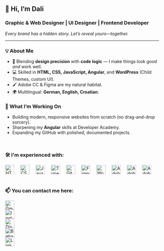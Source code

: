 <h2 align="left">👋 Hi, I’m Dali</h2>

<h3><strong>Graphic &amp; Web Designer | UI Designer | Frontend Developer</strong></h3>
<em>Every brand has a hidden story. Let’s reveal yours—together.</em>

---

<h3>💡 About Me</h3>
<ul>
  <li>🎨 Blending <strong>design precision</strong> with <strong>code logic</strong> — I make things look good <em>and</em> work well.</li>
  <li>💻 Skilled in <strong>HTML, CSS, JavaScript, Angular</strong>, and <strong>WordPress</strong> (Child Themes, custom UI).</li>
  <li>🖌 Adobe CC &amp; Figma are my natural habitat.</li>
  <li>🌍 Multilingual: <strong>German, English, Croatian</strong>.</li>
</ul>

<h3>🚀 What I’m Working On</h3>
<ul>
  <li>Building modern, responsive websites from scratch (no drag-and-drop sorcery).</li>
  <li>Sharpening my <strong>Angular</strong> skills at Developer Academy.</li>
  <li>Expanding my GitHub with polished, documented projects.</li>
</ul>

<br>

<h3>🛠 I'm experienced with:</h3>
<div align="left">
  <img src="https://cdn.jsdelivr.net/gh/devicons/devicon/icons/html5/html5-original.svg" height="30" alt="HTML5 logo" />
  <img width="12" />
  <img src="https://cdn.jsdelivr.net/gh/devicons/devicon/icons/css3/css3-original.svg" height="30" alt="CSS3 logo" />
  <img width="12" />
  <img src="https://cdn.jsdelivr.net/gh/devicons/devicon/icons/javascript/javascript-original.svg" height="30" alt="JavaScript logo" />
  <img width="12" />
  <img src="https://cdn.jsdelivr.net/gh/devicons/devicon/icons/typescript/typescript-original.svg" height="30" alt="TypeScript logo" />
  <img width="12" />
  <img src="https://cdn.jsdelivr.net/gh/devicons/devicon/icons/git/git-original.svg" height="30" alt="Git logo" />
  <img width="12" />
  <img src="https://cdn.jsdelivr.net/gh/devicons/devicon/icons/figma/figma-original.svg" height="30" alt="Figma logo" />
  <img width="12" />
  <img src="https://cdn.jsdelivr.net/gh/devicons/devicon/icons/wordpress/wordpress-original.svg" height="30" alt="WordPress logo" />
  <img width="12" />
  <img src="https://skillicons.dev/icons?i=ai" height="30" alt="Adobe Illustrator logo" />
  <img width="12" />
  <img src="https://skillicons.dev/icons?i=ps" height="30" alt="Adobe Photoshop logo" />
  <img width="12" />
  <img src="https://skillicons.dev/icons?i=pr" height="30" alt="Adobe Premiere Pro logo" />
</div>

<br>

<h3>📫 You can contact me here:</h3>
<div align="left">
  <a href="mailto:office@boriel-designs.com" target="_blank" rel="noopener noreferrer">
    <img style="display:block;" src="https://img.shields.io/static/v1?message=Gmail&logo=gmail&label=&color=D14836&logoColor=white&style=for-the-badge" height="30" alt="Gmail logo" />
  </a>
  <a href="https://www.instagram.com/borieldesigns" target="_blank" rel="noopener noreferrer">
    <img style="display:block;" src="https://img.shields.io/static/v1?message=Instagram&logo=instagram&label=&color=E4405F&logoColor=white&style=for-the-badge" height="30" alt="Instagram logo" />
  </a>
  <a href="https://discord.com/users/dalibor7997" target="_blank" rel="noopener noreferrer">
    <img style="display:block;" src="https://img.shields.io/static/v1?message=Discord&logo=discord&label=&color=7289DA&logoColor=white&style=for-the-badge" height="30" alt="Discord logo" />
  </a>
  <a href="https://www.behance.net/dalibordurbas1" target="_blank" rel="noopener noreferrer">
    <img style="display:block;" src="https://img.shields.io/static/v1?message=Behance&logo=behance&label=&color=1769ff&logoColor=white&style=for-the-badge" height="30" alt="Behance logo" />
  </a>
  <a href="https://www.linkedin.com/in/dalibor-durbas" target="_blank" rel="noopener noreferrer">
    <img style="display:block;" src="https://img.shields.io/static/v1?message=LinkedIn&logo=linkedin&label=&color=0077B5&logoColor=white&style=for-the-badge" height="30" alt="LinkedIn logo" />
  </a>
</div>

